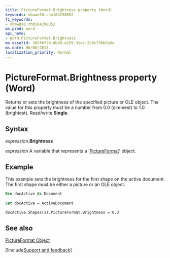 ```yaml
---
title: PictureFormat.Brightness property (Word)
keywords: vbawd10.chm164298852
f1_keywords:
- vbawd10.chm164298852
ms.prod: word
api_name:
- Word.PictureFormat.Brightness
ms.assetid: 385fbf20-db89-e159-31ec-2c9cf3bb5a3a
ms.date: 06/08/2017
localization_priority: Normal
---
```



# PictureFormat.Brightness property (Word)

Returns or sets the brightness of the specified picture or OLE object. The value for this property must be a number from 0.0 (dimmest) to 1.0 (brightest). Read/write  **Single**.


## Syntax

_expression_.**Brightness**

_expression_ A variable that represents a '[PictureFormat](Word.PictureFormat.md)' object.


## Example

This example sets the brightness for the first shape on the active document. The first shape must be either a picture or an OLE object.


```vb
Dim docActive As Document 
 
Set docActive = ActiveDocument 

```


```vb
docActive.Shapes(1).PictureFormat.Brightness = 0.3
```


## See also


[PictureFormat Object](Word.PictureFormat.md)

[!include[Support and feedback](~/includes/feedback-boilerplate.md)]